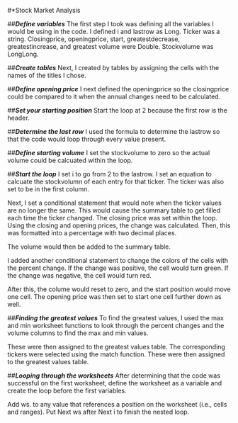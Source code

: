 #*Stock Market Analysis

##***Define variables***
The first step I took was defining all the variables I would be using in the code. I defined i and lastrow as Long. Ticker was a string. Closingprice, openingprice, start, greatestdecrease, greatestincrease, and greatest volume were Double. Stockvolume was LongLong.

##***Create tables***
Next, I created by tables by assigning the cells with the names of the titles I chose.

##***Define opening price***
I next defined the openingprice so the closingprice could be compared to it when the annual changes need to be calculated. 

##***Set your starting position***
Start the loop at 2 because the first row is the header.

##***Determine the last row***
I used the formula to determine the lastrow so that the code would loop through every value present.

##***Define starting volume***
I set the stockvolume to zero so the actual volume could be calcuated within the loop.

##***Start the loop***
I set i to go from 2 to the lastrow. I set an equation to calcuate the stockvolumn of each entry for that ticker. The ticker was also set to be in the first column.

Next, I set a conditional statement that would note when the ticker values are no longer the same. This would cause the summary table to get filled each time the ticker changed. The closing price was set within the loop. Using the closing and opening prices, the change was calculated. Then, this was formatted into a percentage with two decimal places.

The volume would then be added to the summary table. 

I added another conditional statement to change the colors of the cells with the percent change. If the change was positive, the cell would turn green. If the change was negative, the cell would turn red.

After this, the colume would reset to zero, and the start position would move one cell. The opening price was then set to start one cell further down as well. 

##***Finding the greatest values***
To find the greatest values, I used the max and min worksheet functions to look through the percent changes and the volume columns to find the max and min values. 

These were then assigned to the greatest values table. The corresponding tickers were selected using the match function. These were then assigned to the greatest values table.

##***Looping through the worksheets***
After determining that the code was successful on the first worksheet, define the worksheet as a variable and create the loop before the first variables. 

Add ws. to any value that references a position on the worksheet (i.e., cells and ranges). Put Next ws after Next i to finish the nested loop.






